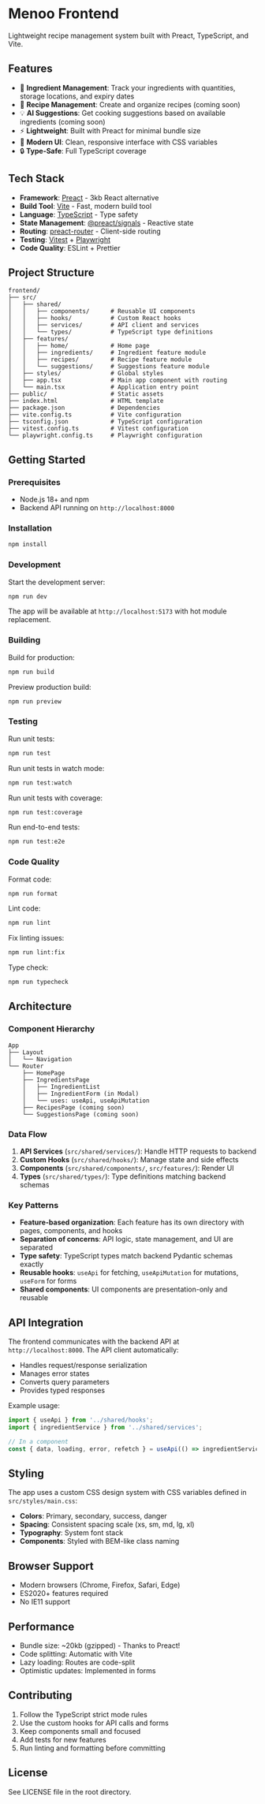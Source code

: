 # Menoo Frontend

Lightweight recipe management system built with Preact, TypeScript, and Vite.

## Features

- 🥗 **Ingredient Management**: Track your ingredients with quantities, storage locations, and expiry dates
- 📖 **Recipe Management**: Create and organize recipes (coming soon)
- 💡 **AI Suggestions**: Get cooking suggestions based on available ingredients (coming soon)
- ⚡ **Lightweight**: Built with Preact for minimal bundle size
- 🎨 **Modern UI**: Clean, responsive interface with CSS variables
- 🔒 **Type-Safe**: Full TypeScript coverage

## Tech Stack

- **Framework**: [Preact](https://preactjs.com/) - 3kb React alternative
- **Build Tool**: [Vite](https://vitejs.dev/) - Fast, modern build tool
- **Language**: [TypeScript](https://www.typescriptlang.org/) - Type safety
- **State Management**: [@preact/signals](https://preactjs.com/guide/v10/signals/) - Reactive state
- **Routing**: [preact-router](https://github.com/preactjs/preact-router) - Client-side routing
- **Testing**: [Vitest](https://vitest.dev/) + [Playwright](https://playwright.dev/)
- **Code Quality**: ESLint + Prettier

## Project Structure

```
frontend/
├── src/
│   ├── shared/
│   │   ├── components/      # Reusable UI components
│   │   ├── hooks/           # Custom React hooks
│   │   ├── services/        # API client and services
│   │   └── types/           # TypeScript type definitions
│   ├── features/
│   │   ├── home/            # Home page
│   │   ├── ingredients/     # Ingredient feature module
│   │   ├── recipes/         # Recipe feature module
│   │   └── suggestions/     # Suggestions feature module
│   ├── styles/              # Global styles
│   ├── app.tsx              # Main app component with routing
│   └── main.tsx             # Application entry point
├── public/                  # Static assets
├── index.html               # HTML template
├── package.json             # Dependencies
├── vite.config.ts           # Vite configuration
├── tsconfig.json            # TypeScript configuration
├── vitest.config.ts         # Vitest configuration
└── playwright.config.ts     # Playwright configuration
```

## Getting Started

### Prerequisites

- Node.js 18+ and npm
- Backend API running on `http://localhost:8000`

### Installation

```bash
npm install
```

### Development

Start the development server:

```bash
npm run dev
```

The app will be available at `http://localhost:5173` with hot module replacement.

### Building

Build for production:

```bash
npm run build
```

Preview production build:

```bash
npm run preview
```

### Testing

Run unit tests:

```bash
npm run test
```

Run unit tests in watch mode:

```bash
npm run test:watch
```

Run unit tests with coverage:

```bash
npm run test:coverage
```

Run end-to-end tests:

```bash
npm run test:e2e
```

### Code Quality

Format code:

```bash
npm run format
```

Lint code:

```bash
npm run lint
```

Fix linting issues:

```bash
npm run lint:fix
```

Type check:

```bash
npm run typecheck
```

## Architecture

### Component Hierarchy

```
App
├── Layout
│   └── Navigation
└── Router
    ├── HomePage
    ├── IngredientsPage
    │   ├── IngredientList
    │   ├── IngredientForm (in Modal)
    │   └── uses: useApi, useApiMutation
    ├── RecipesPage (coming soon)
    └── SuggestionsPage (coming soon)
```

### Data Flow

1. **API Services** (`src/shared/services/`): Handle HTTP requests to backend
2. **Custom Hooks** (`src/shared/hooks/`): Manage state and side effects
3. **Components** (`src/shared/components/`, `src/features/`): Render UI
4. **Types** (`src/shared/types/`): Type definitions matching backend schemas

### Key Patterns

- **Feature-based organization**: Each feature has its own directory with pages, components, and hooks
- **Separation of concerns**: API logic, state management, and UI are separated
- **Type safety**: TypeScript types match backend Pydantic schemas exactly
- **Reusable hooks**: `useApi` for fetching, `useApiMutation` for mutations, `useForm` for forms
- **Shared components**: UI components are presentation-only and reusable

## API Integration

The frontend communicates with the backend API at `http://localhost:8000`. The API client automatically:

- Handles request/response serialization
- Manages error states
- Converts query parameters
- Provides typed responses

Example usage:

```typescript
import { useApi } from '../shared/hooks';
import { ingredientService } from '../shared/services';

// In a component
const { data, loading, error, refetch } = useApi(() => ingredientService.list(), []);
```

## Styling

The app uses a custom CSS design system with CSS variables defined in `src/styles/main.css`:

- **Colors**: Primary, secondary, success, danger
- **Spacing**: Consistent spacing scale (xs, sm, md, lg, xl)
- **Typography**: System font stack
- **Components**: Styled with BEM-like class naming

## Browser Support

- Modern browsers (Chrome, Firefox, Safari, Edge)
- ES2020+ features required
- No IE11 support

## Performance

- Bundle size: ~20kb (gzipped) - Thanks to Preact!
- Code splitting: Automatic with Vite
- Lazy loading: Routes are code-split
- Optimistic updates: Implemented in forms

## Contributing

1. Follow the TypeScript strict mode rules
2. Use the custom hooks for API calls and forms
3. Keep components small and focused
4. Add tests for new features
5. Run linting and formatting before committing

## License

See LICENSE file in the root directory.
